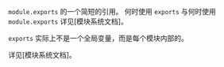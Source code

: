 <!-- YAML
added: v0.1.12
-->

<!-- type=var -->

`module.exports` 的一个简短的引用。
何时使用 `exports` 与何时使用 `module.exports` 详见[模块系统文档]。

`exports` 实际上不是一个全局变量，而是每个模块内部的。

详见[模块系统文档]。

